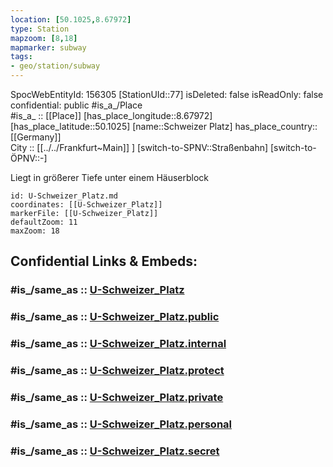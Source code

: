 ```yaml
---
location: [50.1025,8.67972] 
type: Station 
mapzoom: [8,18] 
mapmarker: subway 
tags:
- geo/station/subway
---
```

SpocWebEntityId: 156305
[StationUId::77] 
isDeleted: false
isReadOnly: false
confidential: public
#is_a_/Place  
#is_a_ :: [[Place]] 
[has_place_longitude::8.67972] 
[has_place_latitude::50.1025] 
[name::Schweizer Platz] 
has_place_country:: [[Germany]]  
City :: [[../../Frankfurt~Main]] ] 
[switch-to-SPNV::Straßenbahn] 
[switch-to-ÖPNV::-] 

Liegt in größerer Tiefe unter einem Häuserblock

```leaflet
id: U-Schweizer_Platz.md
coordinates: [[U-Schweizer_Platz]] 
markerFile: [[U-Schweizer_Platz]] 
defaultZoom: 11 
maxZoom: 18
```


## Confidential Links & Embeds: 

### #is_/same_as :: [U-Schweizer_Platz](/_Standards/Earth/Continent/Europe/Europe~Central/Germany/Germany~West/Hessen/counties~Hessen/Frankfurt~Main/Stations-FFM~U/U-Schweizer_Platz.md) 

### #is_/same_as :: [U-Schweizer_Platz.public](/_public/Earth/Continent/Europe/Europe~Central/Germany/Germany~West/Hessen/counties~Hessen/Frankfurt~Main/Stations-FFM~U/U-Schweizer_Platz.public.md) 

### #is_/same_as :: [U-Schweizer_Platz.internal](/_internal/Earth/Continent/Europe/Europe~Central/Germany/Germany~West/Hessen/counties~Hessen/Frankfurt~Main/Stations-FFM~U/U-Schweizer_Platz.internal.md) 

### #is_/same_as :: [U-Schweizer_Platz.protect](/_protect/Earth/Continent/Europe/Europe~Central/Germany/Germany~West/Hessen/counties~Hessen/Frankfurt~Main/Stations-FFM~U/U-Schweizer_Platz.protect.md) 

### #is_/same_as :: [U-Schweizer_Platz.private](/_private/Earth/Continent/Europe/Europe~Central/Germany/Germany~West/Hessen/counties~Hessen/Frankfurt~Main/Stations-FFM~U/U-Schweizer_Platz.private.md) 

### #is_/same_as :: [U-Schweizer_Platz.personal](/_personal/Earth/Continent/Europe/Europe~Central/Germany/Germany~West/Hessen/counties~Hessen/Frankfurt~Main/Stations-FFM~U/U-Schweizer_Platz.personal.md) 

### #is_/same_as :: [U-Schweizer_Platz.secret](/_secret/Earth/Continent/Europe/Europe~Central/Germany/Germany~West/Hessen/counties~Hessen/Frankfurt~Main/Stations-FFM~U/U-Schweizer_Platz.secret.md)

